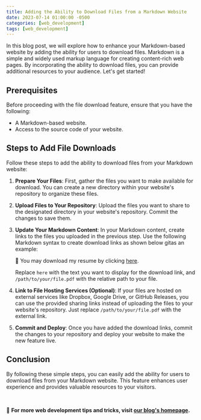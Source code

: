 ```yaml
---
title: Adding the Ability to Download Files from a Markdown Website
date: 2023-07-14 01:00:00 -0500
categories: [web_development]
tags: [web_development]
---
```



In this blog post, we will explore how to enhance your Markdown-based website by adding the ability for users to download files. Markdown is a simple and widely used markup language for creating content-rich web pages. By incorporating the ability to download files, you can provide additional resources to your audience. Let's get started!

## Prerequisites

Before proceeding with the file download feature, ensure that you have the following:

- A Markdown-based website.
- Access to the source code of your website.

## Steps to Add File Downloads

Follow these steps to add the ability to download files from your Markdown website:

1. **Prepare Your Files**: First, gather the files you want to make available for download. You can create a new directory within your website's repository to organize these files.
2. **Upload Files to Your Repository**: Upload the files you want to share to the designated directory in your website's repository. Commit the changes to save them.
3. **Update Your Markdown Content**: In your Markdown content, create links to the files you uploaded in the previous step. Use the following Markdown syntax to create download links as shown below gitas an example:

    📝 You may download my resume by clicking [here](/assets/files/JamisonJohnsonResume_2023.pdf).


    Replace `here` with the text you want to display for the download link, and `/path/to/your/file.pdf` with the relative path to your file.
 
4. **Link to File Hosting Services (Optional)**: If your files are hosted on external services like Dropbox, Google Drive, or GitHub Releases, you can use the provided sharing links instead of uploading the files to your website's repository. Just replace `/path/to/your/file.pdf` with the external link.
5. **Commit and Deploy**: Once you have added the download links, commit the changes to your repository and deploy your website to make the new feature live.

## Conclusion

By following these simple steps, you can easily add the ability for users to download files from your Markdown website. This feature enhances user experience and provides valuable resources to your visitors.

<br>

📖 **For more web development tips and tricks, visit [our blog's homepage](https://blog.johnsonpremier.net).**





